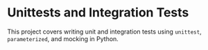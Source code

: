 # Unittests and Integration Tests

This project covers writing unit and integration tests using `unittest`, `parameterized`, and mocking in Python.
